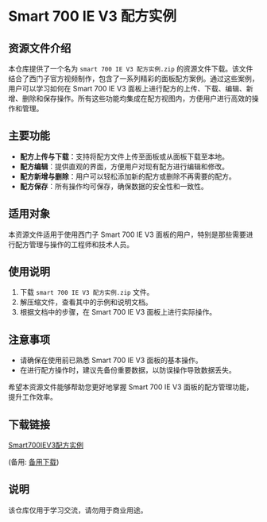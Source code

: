 # Smart 700 IE V3 配方实例

## 资源文件介绍

本仓库提供了一个名为 `smart 700 IE V3 配方实例.zip` 的资源文件下载。该文件结合了西门子官方视频制作，包含了一系列精彩的面板配方案例。通过这些案例，用户可以学习如何在 Smart 700 IE V3 面板上进行配方的上传、下载、编辑、新增、删除和保存操作。所有这些功能均集成在配方视图内，方便用户进行高效的操作和管理。

## 主要功能

- **配方上传与下载**：支持将配方文件上传至面板或从面板下载至本地。
- **配方编辑**：提供直观的界面，方便用户对现有配方进行编辑和修改。
- **配方新增与删除**：用户可以轻松添加新的配方或删除不再需要的配方。
- **配方保存**：所有操作均可保存，确保数据的安全性和一致性。

## 适用对象

本资源文件适用于使用西门子 Smart 700 IE V3 面板的用户，特别是那些需要进行配方管理与操作的工程师和技术人员。

## 使用说明

1. 下载 `smart 700 IE V3 配方实例.zip` 文件。
2. 解压缩文件，查看其中的示例和说明文档。
3. 根据文档中的步骤，在 Smart 700 IE V3 面板上进行实际操作。

## 注意事项

- 请确保在使用前已熟悉 Smart 700 IE V3 面板的基本操作。
- 在进行配方操作时，建议先备份重要数据，以防误操作导致数据丢失。

希望本资源文件能够帮助您更好地掌握 Smart 700 IE V3 面板的配方管理功能，提升工作效率。

## 下载链接
[Smart700IEV3配方实例](https://pan.quark.cn/s/90eabf204cf6) 

(备用: [备用下载](https://pan.baidu.com/s/1O4-CdEw4bFOnT3vbK3PKCg?pwd=1234))

## 说明

该仓库仅用于学习交流，请勿用于商业用途。
